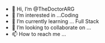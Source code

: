 - 👋 Hi, I’m @TheDoctorARG
- 👀 I’m interested in ...Coding
- 🌱 I’m currently learning ... Full Stack
- 💞️ I’m looking to collaborate on ...
- 📫 How to reach me ...

<!---
TheDoctorARG/TheDoctorARG is a ✨ special ✨ repository because its `README.md` (this file) appears on your GitHub profile.
You can click the Preview link to take a look at your changes.
--->
